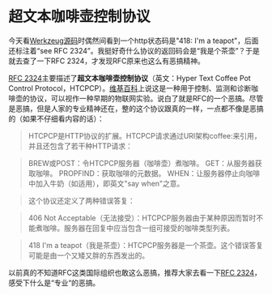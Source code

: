 超文本咖啡壶控制协议
================

今天看[Werkzeug源码](https://github.com/mitsuhiko/werkzeug/blob/master/werkzeug/http.py)时偶然间看到一个http状态码是"418: I'm a teapot"，后面还标注着“see RFC 2324”。我挺好奇什么协议的返回码会是“我是个茶壶”？于是就去查了一下RFC 2324，才发现RFC原来也这么有恶搞精神。

[RFC 2324](http://www.ietf.org/rfc/rfc2324.txt)主要描述了**超文本咖啡壶控制协议**（英文：Hyper Text Coffee Pot Control Protocol，HTCPCP）。[维基百科](http://zh.wikipedia.org/wiki/HTCPCP)上说这是一种用于控制、监测和诊断咖啡壶的协议，可以视作一种早期的物联网实验。说白了就是RFC的一个恶搞。尽管是恶搞，但是人家的专业精神还在，整的这个协议跟真的一样，一点都不像是恶搞的（如果不仔细看内容的话）：

>HTCPCP是HTTP协议的扩展。HTCPCP请求通过URI架构coffee:来引用，并且还包含了若干种HTTP请求：

>BREW或POST：令HTCPCP服务器（咖啡壶）煮咖啡。
    GET：从服务器获取咖啡。
    PROPFIND：获取咖啡的元数据。
    WHEN：让服务器停止向咖啡中加入牛奶（如适用），即英文"say when"之意。
    
>这个协议还定义了两种错误答复：

>406 Not Acceptable（无法接受）：HTCPCP服务器由于某种原因而暂时不能煮咖啡。服务器在回复中应当包含一组可接受的咖啡类型列表。
   
>418 I'm a teapot（我是茶壶）：HTCPCP服务器是一个茶壶。这个错误答复可能是由一个又矮又胖的东西发出的。


以前真的不知道RFC这类国际组织也敢这么恶搞，推荐大家去看一下[RFC 2324](http://www.ietf.org/rfc/rfc2324.txt)，感受下什么是“专业“的恶搞。